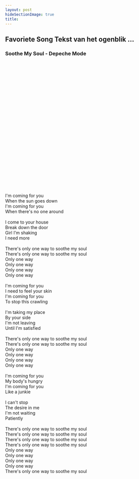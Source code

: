 ```yaml
---
layout: post
hideSectionImage: true
title: 
---
```


## Favoriete Song Tekst van het ogenblik ...

### Soothe My Soul - Depeche Mode

<object width="640" height="390">
  <param name="movie" value="http://www.youtube.com/v/bt-28iNQnwY&rel=0&hl=en_US&feature=player_embedded&version=3"></param>
  <param name="allowFullScreen" value="true"></param>
  <param name="allowScriptAccess" value="always"></param>
  <embed src="http://www.youtube.com/v/bt-28iNQnwY&rel=0&hl=en_US&feature=player_embedded&version=3" 
         type="application/x-shockwave-flash" allowfullscreen="true" allowScriptAccess="always" width="640" height="390">
  </embed>
</object>

<br>
<br>

I'm coming for you<br>
When the sun goes down<br>
I'm coming for you<br>
When there's no one around<br>
<br>
I come to your house<br>
Break down the door<br>
Girl I'm shaking<br>
I need more<br>
<br>
There's only one way to soothe my soul<br>
There's only one way to soothe my soul<br>
Only one way<br>
Only one way<br>
Only one way<br>
Only one way<br>
<br>
I'm coming for you<br>
I need to feel your skin<br>
I'm coming for you<br>
To stop this crawling<br>
<br>
I'm taking my place<br>
By your side<br>
I'm not leaving<br>
Until I'm satisfied<br>
<br>
There's only one way to soothe my soul<br>
There's only one way to soothe my soul<br>
Only one way<br>
Only one way<br>
Only one way<br>
Only one way<br>
<br>
I'm coming for you<br>
My body's hungry<br>
I'm coming for you<br>
Like a junkie<br>
<br>
I can't stop<br>
The desire in me<br>
I'm not waiting<br>
Patiently<br>
<br>
There's only one way to soothe my soul<br>
There's only one way to soothe my soul<br>
There's only one way to soothe my soul<br>
There's only one way to soothe my soul<br>
Only one way<br>
Only one way<br>
Only one way<br>
Only one way<br>
There's only one way to soothe my soul
